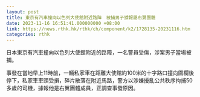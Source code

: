```yaml
---
layout: post
title: 東京有汽車撞向以色列大使館附近路障　被捕男子據報屬右翼團體
date: 2023-11-16 16:51:41.000000000 +08:00
link: https://news.rthk.hk/rthk/ch/component/k2/1728135-20231116.htm
categories: rthk
---
```


日本東京有汽車撞向以色列大使館附近的路障，一名警員受傷，涉案男子當場被捕。

事發在當地早上11時前，一輛私家車在距離大使館約100米的十字路口撞向圍欄後停下，私家車車頭受損，碎片散落在附近馬路，警方以涉嫌擾亂公共秩序拘捕50多歲的司機，據報他是右翼團體成員，正調查事發原因。
